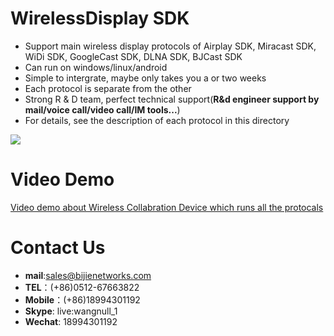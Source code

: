 # WirelessDisplay SDK

* Support main wireless display protocols of Airplay SDK, Miracast SDK, WiDi SDK, GoogleCast SDK, DLNA SDK, BJCast SDK
* Can run on windows/linux/android
* Simple to intergrate, maybe only takes you a or two weeks
* Each protocol is separate from the other
* Strong R & D team, perfect technical support(**R&d engineer support by mail/voice call/video call/IM tools...**)
* For details, see the description of each protocol in this directory

![](https://github.com/WirelessPresentation/WirelessDisplay-SDK/blob/main/zimg/all%20protocals.png)

# Video Demo
[Video demo about Wireless Collabration Device which runs all the protocals](https://youtu.be/vj5lItw1W1c)

# Contact Us
* **mail**:[sales@bijienetworks.com](mailto:sales@bijienetworks.com)
* **TEL**：(+86)0512-67663822
* **Mobile**：(+86)18994301192
* **Skype**: live:wangnull_1
* **Wechat**: 18994301192


